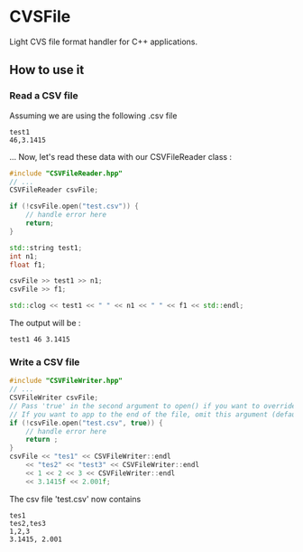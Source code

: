 # CVSFile

Light CVS file format handler for C++ applications.

## How to use it

### Read a CSV file

Assuming we are using the following .csv file

```csv
test1
46,3.1415
```
... Now, let's read these data with our CSVFileReader class :
```c++
#include "CSVFileReader.hpp"
// ...
CSVFileReader csvFile;

if (!csvFile.open("test.csv")) {
	// handle error here
	return;
}

std::string test1;
int n1;
float f1;

csvFile >> test1 >> n1;
csvFile >> f1;

std::clog << test1 << " " << n1 << " " << f1 << std::endl;
```

The output will be :
```
test1 46 3.1415
```

### Write a CSV file

```c++
#include "CSVFileWriter.hpp"
// ...
CSVFileWriter csvFile;
// Pass 'true' in the second argument to open() if you want to override the file.
// If you want to app to the end of the file, omit this argument (default value is false).
if (!csvFile.open("test.csv", true)) { 
	// handle error here
	return ;
}
csvFile << "tes1" << CSVFileWriter::endl
	<< "tes2" << "test3" << CSVFileWriter::endl
	<< 1 << 2 << 3 << CSVFileWriter::endl
	<< 3.1415f << 2.001f;
```
The csv file 'test.csv' now contains
```csv
tes1
tes2,tes3
1,2,3
3.1415, 2.001
```


